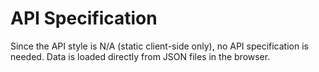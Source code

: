 # API Specification

Since the API style is N/A (static client-side only), no API specification is needed. Data is loaded directly from JSON files in the browser.
